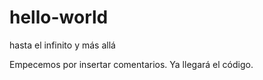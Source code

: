 # hello-world
hasta el infinito y más allá

Empecemos por insertar comentarios.
Ya llegará el código.
